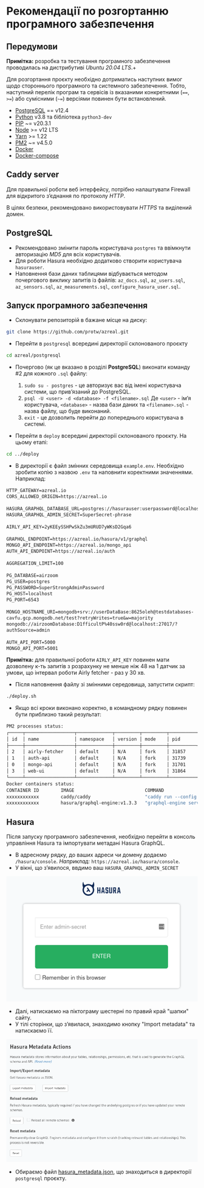# Рекомендації по розгортанню програмного забезпечення

## Передумови

**Примітка:** розробка та тестування програмного забезпечення проводилась на дистрибутиві *Ubuntu 20.04 LTS*.+

Для розгортання проєкту необхідно дотриматись наступних вимог щодо стороннього програмного та системного забезпечення. Тобто, наступний перелік програм та сервісів із вказаними конкретними (`==`, `>=`) або сумісними (`~=`) версіями повинен бути встановлений.

 - [PostgreSQL](https://www.postgresql.org/) == v12.4
 - [Python](https://www.python.org/) v3.8 та бібліотека `python3-dev`
 - [PIP](https://pypi.org/project/pip/) ~= v20.3.1
 - [Node](https://nodejs.org/uk/) >= v12 LTS
 - [Yarn](https://yarnpkg.com/) >= 1.22
 - [PM2](https://pm2.io/) ~= v4.5.0
 - [Docker](https://www.docker.com/)
 - [Docker-compose](https://docs.docker.com/compose/)

## Caddy server

Для правильної роботи веб інтерфейсу, потрібно налаштувати Firewall для відкритого зʼєднання по протоколу *HTTP*.

В цілях безпеки, рекомендовано використовувати *HTTPS* та виділений домен.

## PostgreSQL

- Рекомендовано змінити пароль користувача `postgres` та ввімкнути авторизацію *MD5* для всіх користувачів.
- Для роботи Hasura необхідно додатково створити користувача `hasurauser`.
- Наповнення бази даних таблицями відбувається методом почергового виклику запитів із файлів: `az_docs.sql`, `az_users.sql`, `az_sensors.sql`, `az_measurements.sql`, `configure_hasura_user.sql`.

## Запуск програмного забезпечення

 - Склонувати репозиторій в бажане місце на диску:

```sh
git clone https://github.com/protw/azreal.git
```

- Перейти в `postgresql` всередині директорії склонованого проєкту

```sh
cd azreal/postgresql
```

- Почергово (як це вказано в розділі **PostgreSQL**) виконати команду  #2 для кожного `.sql` файлу:

	1. `sudo su - postgres` - це авторизує вас від імені користувача системи, що привʼязаний до PostgreSQL.
	2. `psql -U <user> -d <database> -f <filename>.sql`
		Де `<user>` - імʼя користувача, `<database>` - назва бази даних та `<filename>.sql` - назва файлу, що буде виконаний.
  3. `exit` - це дозволить перейти до попереднього користувача в системі.

- Перейти в `deploy` всередині директорії склонованого проєкту. На цьому етапі:

```sh
cd ../deploy
```

- В директорії є файл змінних середовища `example.env`. Необхідно зробити копію з назвою `.env` та наповнити коректними значеннями. Наприклад:

```
HTTP_GATEWAY=azreal.io
CORS_ALLOWED_ORIGIN=https://azreal.io

HASURA_GRAPHQL_DATABASE_URL=postgres://hasurauser:userpassword@localhost:6543/airzoom
HASURA_GRAPHQL_ADMIN_SECRET=SuperSecret-phrase

AIRLY_API_KEY=2yKEEySSHPwSkZu3mURUD7yWKsD2Gqa6

GRAPHQL_ENDPOINT=https://azreal.io/hasura/v1/graphql
MONGO_API_ENDPOINT=https://azreal.io/mongo_api
AUTH_API_ENDPOINT=https://azreal.io/auth

AGGREGATION_LIMIT=100

PG_DATABASE=airzoom
PG_USER=postgres
PG_PASSWORD=SuperStrongAdminPassword
PG_HOST=localhost
PG_PORT=6543

MONGO_HOSTNAME_URI=mongodb+srv://userDataBase:8625oleh@testdatabases-cavfu.gcp.mongodb.net/test?retryWrites=true&w=majority
mongodb://airzoomDatabase:D1fficultP%40ssw0rd@localhost:27017/?authSource=admin

AUTH_API_PORT=5000
MONGO_API_PORT=5001
```

**Примітка:** для правильної роботи `AIRLY_API_KEY` повинен мати дозволену к-ть запитів з розрахунку не менше ніж 48 на 1 датчик за умови, що інтервал роботи Airly fetcher - раз у 30 хв.

- Після наповнення файлу зі змінними середовища, запустити скрипт:

```sh
./deploy.sh
```

- Якщо всі кроки виконано коректно, в командному рядку повинен бути приблизно такий результат:

```sh
PM2 processes status:
┌─────┬──────────────────┬─────────────┬─────────┬─────────┬──────────┬────────┬──────┬───────────┬──────────┬──────────┬──────────┬──────────┐
│ id  │ name             │ namespace   │ version │ mode    │ pid      │ uptime │ ↺    │ status    │ cpu      │ mem      │ user     │ watching │
├─────┼──────────────────┼─────────────┼─────────┼─────────┼──────────┼────────┼──────┼───────────┼──────────┼──────────┼──────────┼──────────┤
│ 2   │ airly-fetcher    │ default     │ N/A     │ fork    │ 31857    │ 0s     │ 3    │ stopped   │ 100%     │ 17.1mb   │ xxxxxxx  │ disabled │
│ 1   │ auth-api         │ default     │ N/A     │ fork    │ 31739    │ 1s     │ 0    │ online    │ 0%       │ 28.3mb   │ xxxxxxx  │ disabled │
│ 0   │ mongo-api        │ default     │ N/A     │ fork    │ 31701    │ 1s     │ 0    │ online    │ 0%       │ 34.7mb   │ xxxxxxx  │ disabled │
│ 3   │ web-ui           │ default     │ N/A     │ fork    │ 31864    │ 0s     │ 1    │ online    │ 100%     │ 24.8mb   │ xxxxxxx  │ disabled │
└─────┴──────────────────┴─────────────┴─────────┴─────────┴──────────┴────────┴──────┴───────────┴──────────┴──────────┴──────────┴──────────┘
Docker containers status:
CONTAINER ID        IMAGE                          COMMAND                  CREATED             STATUS           PORTS           NAMES
xxxxxxxxxxxx        caddy/caddy                    "caddy run --config …"   * seconds ago       Up 8 seconds                     caddy-server
xxxxxxxxxxxx        hasura/graphql-engine:v1.3.3   "graphql-engine serve"   * seconds ago       Up 8 seconds                     azreal-hasura

```

## Hasura

Після запуску програмного забезпечення, необхідно перейти в консоль управління Hasura та імпортувати метадані Hasura GraphQL.

- В адресному рядку, до ваших адреси чи домену додаємо `/hasura/console`. *Наприклад:* `https://azreal.io/hasura/console`.
- У вікні, що зʼявилося, ввдимо ваш `HASURA_GRAPHQL_ADMIN_SECRET`

![Hasura Console authentication](img/hasura-auth.png)

- Далі, натискаємо на піктограму шестерні по правий край "шапки" сайту.
- У тілі сторінки, що зʼявилася, знаходимо кнопку "Import metadata" та натискаємо її.

![Hasura console settings](img/hasura-settings.png)

- Обираємо файл [hasura_metadata.json](../../../postgresql/hasura_metadata.json), що знаходиться в директорії `postgresql` проєкту.
